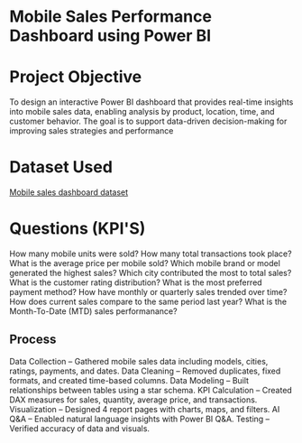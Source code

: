 # Mobile Sales Performance Dashboard using Power BI

# Project Objective
To design an interactive Power BI dashboard that provides real-time insights into mobile sales data, enabling analysis by product, location, time, and customer behavior. The goal is to support data-driven decision-making for improving sales strategies and performance         

# Dataset Used 
<a href="https://github.com/student-smritipandey/Mobile-sales-dashboard">Mobile sales dashboard dataset </a> 
# Questions (KPI'S) 
 How many mobile units were sold?
How many total transactions took place?
What is the average price per mobile sold?
Which mobile brand or model generated the highest sales?
Which city contributed the most to total sales?
What is the customer rating distribution?
What is the most preferred payment method?
How have monthly or quarterly sales trended over time?
How does current sales compare to the same period last year?
What is the Month-To-Date (MTD) sales performanance?

## Process
Data Collection – Gathered mobile sales data including models, cities, ratings, payments, and dates.
Data Cleaning – Removed duplicates, fixed formats, and created time-based columns.
Data Modeling – Built relationships between tables using a star schema.
KPI Calculation – Created DAX measures for sales, quantity, average price, and transactions.
Visualization – Designed 4 report pages with charts, maps, and filters.
AI Q&A – Enabled natural language insights with Power BI Q&A.
Testing – Verified accuracy of data and visuals.
